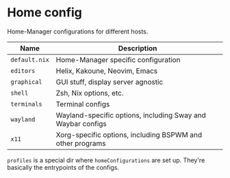 # Home config

Home-Manager configurations for different hosts.

Name            | Description
--------------- | -----------
`default.nix`   | Home-Manager specific configuration
`editors`       | Helix, Kakoune, Neovim, Emacs
`graphical`     | GUI stuff, display server agnostic
`shell`         | Zsh, Nix options, etc.
`terminals`     | Terminal configs
`wayland`       | Wayland-specific options, including Sway and Waybar configs
`x11`           | Xorg-specific options, including BSPWM and other programs

`profiles` is a special dir where `homeConfigurations` are set up. They're
basically the entrypoints of the configs.
